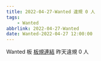 ```yaml
---
title: 2022-04-27-Wanted 違規 0 人
tags:
    - Wanted
abbrlink: 2022-04-27-Wanted
date: Wanted-2022-04-27 12:00:00
---
```

Wanted 板 [板規連結](https://www.ptt.cc/bbs/Wanted/M.1608829773.A.D3B.html)
昨天違規 0 人
